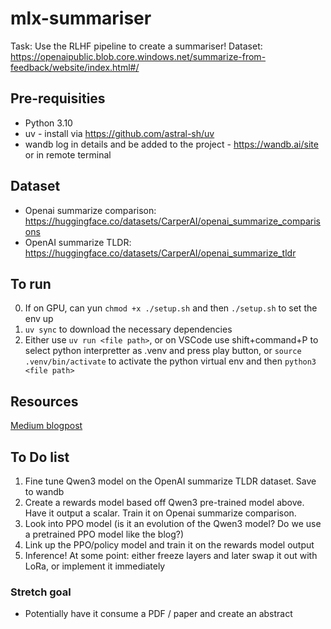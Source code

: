 # mlx-summariser
Task: Use the RLHF pipeline to create a summariser!
Dataset: https://openaipublic.blob.core.windows.net/summarize-from-feedback/website/index.html#/

## Pre-requisities 
- Python 3.10
- uv - install via https://github.com/astral-sh/uv
- wandb log in details and be added to the project - https://wandb.ai/site or in remote terminal 

## Dataset
- Openai summarize comparison: https://huggingface.co/datasets/CarperAI/openai_summarize_comparisons
- OpenAI summarize TLDR: https://huggingface.co/datasets/CarperAI/openai_summarize_tldr

## To run
0. If on GPU, can yun `chmod +x ./setup.sh` and then `./setup.sh` to set the env up
1. `uv sync` to download the necessary dependencies
2. Either use `uv run <file path>`, or on VSCode use shift+command+P to select python interpretter as .venv and press play button, or `source .venv/bin/activate` to activate the python virtual env and then `python3 <file path>`

## Resources
[Medium blogpost](https://medium.com/@Uvwxyz/rlhf-on-a-budget-gpt-2-for-summarization-39f9d016202b)

## To Do list
1. Fine tune Qwen3 model on the OpenAI summarize TLDR dataset. Save to wandb
2. Create a rewards model based off Qwen3 pre-trained model above. Have it output a scalar. Train it on Openai summarize comparison.
3. Look into PPO model (is it an evolution of the Qwen3 model? Do we use a pretrained PPO model like the blog?)
4. Link up the PPO/policy model and train it on the rewards model output
5. Inference!
At some point: either freeze layers and later swap it out with LoRa, or implement it immediately

### Stretch goal
- Potentially have it consume a PDF / paper and create an abstract